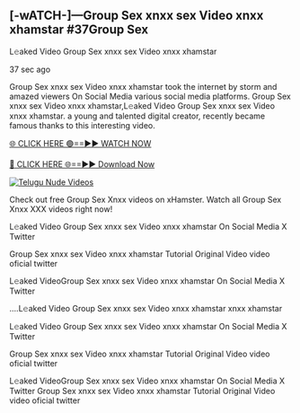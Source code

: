 ## [-wATCH-]—Group Sex xnxx sex Video xnxx xhamstar #37Group Sex

L𝚎aked Video Group Sex xnxx sex Video xnxx xhamstar

37 sec ago 

Group Sex xnxx sex Video xnxx xhamstar took the internet by storm and amazed viewers On Social Media various social media platforms. Group Sex xnxx sex Video xnxx xhamstar,L𝚎aked Video Group Sex xnxx sex Video xnxx xhamstar. a young and talented digital creator, recently became famous thanks to this interesting video.

[🌐 CLICK HERE 🟢==►► WATCH NOW](https://russelviper69.blogspot.com/p/valo-video.html)

[🔴 CLICK HERE 🌐==►► Download Now](https://russelviper69.blogspot.com/p/valo-video.html)

[![Telugu Nude Videos](https://i.imgur.com/dJHk4Zq.gif)](https://russelviper69.blogspot.com/p/valo-video.html)

Check out free Group Sex Xnxx videos on xHamster. Watch all Group Sex Xnxx XXX videos right now!

L𝚎aked Video Group Sex xnxx sex Video xnxx xhamstar On Social Media X Twitter

Group Sex xnxx sex Video xnxx xhamstar Tutorial Original Video video oficial twitter

L𝚎aked VideoGroup Sex xnxx sex Video xnxx xhamstar On Social Media X Twitter

....L𝚎aked Video Group Sex xnxx sex Video xnxx xhamstar xnxx xhamstar

L𝚎aked Video Group Sex xnxx sex Video xnxx xhamstar On Social Media X Twitter

Group Sex xnxx sex Video xnxx xhamstar Tutorial Original Video video oficial twitter

L𝚎aked VideoGroup Sex xnxx sex Video xnxx xhamstar On Social Media X Twitter
Group Sex xnxx sex Video xnxx xhamstar Tutorial Original Video video oficial twitter
